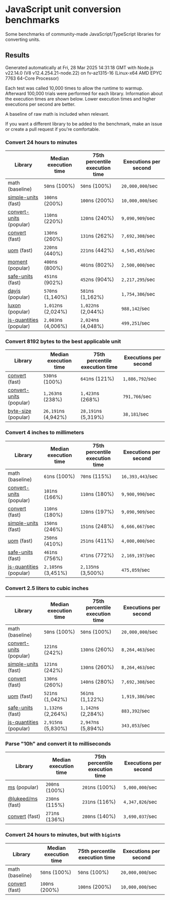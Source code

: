 # JavaScript unit conversion benchmarks

Some benchmarks of community-made JavaScript/TypeScript libraries for converting units.

## Results

<!-- beginblock(results) -->

Generated automatically at Fri, 28 Mar 2025 14:31:18 GMT with Node.js v22.14.0 (V8 v12.4.254.21-node.22) on fv-az1315-16 (Linux-x64 AMD EPYC 7763 64-Core Processor)

Each test was called 10,000 times to allow the runtime to warmup.
Afterward 100,000 trials were performed for each library.
Information about the execution times are shown below.
Lower execution times and higher executions per second are better.

A baseline of raw math is included when relevant.

If you want a different library to be added to the benchmark, make an issue or create a pull request if you're comfortable.

### Convert 24 hours to minutes

| Library                                                            | Median execution time | 75th percentile execution time | Executions per second |
| ------------------------------------------------------------------ | --------------------- | ------------------------------ | --------------------- |
| math (baseline)                                                    | `50`ns (100%)         | `50`ns (100%)                  | `20,000,000`/sec      |
| [simple-units](https://npmjs.com/package/simple-units) (fast)      | `100`ns (200%)        | `100`ns (200%)                 | `10,000,000`/sec      |
| [convert-units](https://npmjs.com/package/convert-units) (popular) | `110`ns (220%)        | `120`ns (240%)                 | `9,090,909`/sec       |
| [convert](https://npmjs.com/package/convert) (fast)                | `130`ns (260%)        | `131`ns (262%)                 | `7,692,308`/sec       |
| [uom](https://npmjs.com/package/uom) (fast)                        | `220`ns (440%)        | `221`ns (442%)                 | `4,545,455`/sec       |
| [moment](https://npmjs.com/package/moment) (popular)               | `400`ns (800%)        | `401`ns (802%)                 | `2,500,000`/sec       |
| [safe-units](https://npmjs.com/package/safe-units) (fast)          | `451`ns (902%)        | `452`ns (904%)                 | `2,217,295`/sec       |
| [dayjs](https://npmjs.com/package/dayjs) (popular)                 | `570`ns (1,140%)      | `581`ns (1,162%)               | `1,754,386`/sec       |
| [luxon](https://npmjs.com/package/luxon) (popular)                 | `1,012`ns (2,024%)    | `1,022`ns (2,044%)             | `988,142`/sec         |
| [js-quantities](https://npmjs.com/package/js-quantities) (popular) | `2,003`ns (4,006%)    | `2,024`ns (4,048%)             | `499,251`/sec         |

### Convert 8192 bytes to the best applicable unit

| Library                                                            | Median execution time | 75th percentile execution time | Executions per second |
| ------------------------------------------------------------------ | --------------------- | ------------------------------ | --------------------- |
| [convert](https://npmjs.com/package/convert) (fast)                | `530`ns (100%)        | `641`ns (121%)                 | `1,886,792`/sec       |
| [convert-units](https://npmjs.com/package/convert-units) (popular) | `1,263`ns (238%)      | `1,423`ns (268%)               | `791,766`/sec         |
| [byte-size](https://npmjs.com/package/byte-size) (popular)         | `26,191`ns (4,942%)   | `28,191`ns (5,319%)            | `38,181`/sec          |

### Convert 4 inches to millimeters

| Library                                                            | Median execution time | 75th percentile execution time | Executions per second |
| ------------------------------------------------------------------ | --------------------- | ------------------------------ | --------------------- |
| math (baseline)                                                    | `61`ns (100%)         | `70`ns (115%)                  | `16,393,443`/sec      |
| [convert-units](https://npmjs.com/package/convert-units) (popular) | `101`ns (166%)        | `110`ns (180%)                 | `9,900,990`/sec       |
| [convert](https://npmjs.com/package/convert) (fast)                | `110`ns (180%)        | `120`ns (197%)                 | `9,090,909`/sec       |
| [simple-units](https://npmjs.com/package/simple-units) (fast)      | `150`ns (246%)        | `151`ns (248%)                 | `6,666,667`/sec       |
| [uom](https://npmjs.com/package/uom) (fast)                        | `250`ns (410%)        | `251`ns (411%)                 | `4,000,000`/sec       |
| [safe-units](https://npmjs.com/package/safe-units) (fast)          | `461`ns (756%)        | `471`ns (772%)                 | `2,169,197`/sec       |
| [js-quantities](https://npmjs.com/package/js-quantities) (popular) | `2,105`ns (3,451%)    | `2,135`ns (3,500%)             | `475,059`/sec         |

### Convert 2.5 liters to cubic inches

| Library                                                            | Median execution time | 75th percentile execution time | Executions per second |
| ------------------------------------------------------------------ | --------------------- | ------------------------------ | --------------------- |
| math (baseline)                                                    | `50`ns (100%)         | `50`ns (100%)                  | `20,000,000`/sec      |
| [convert-units](https://npmjs.com/package/convert-units) (popular) | `121`ns (242%)        | `130`ns (260%)                 | `8,264,463`/sec       |
| [simple-units](https://npmjs.com/package/simple-units) (fast)      | `121`ns (242%)        | `130`ns (260%)                 | `8,264,463`/sec       |
| [convert](https://npmjs.com/package/convert) (fast)                | `130`ns (260%)        | `140`ns (280%)                 | `7,692,308`/sec       |
| [uom](https://npmjs.com/package/uom) (fast)                        | `521`ns (1,042%)      | `561`ns (1,122%)               | `1,919,386`/sec       |
| [safe-units](https://npmjs.com/package/safe-units) (fast)          | `1,132`ns (2,264%)    | `1,142`ns (2,284%)             | `883,392`/sec         |
| [js-quantities](https://npmjs.com/package/js-quantities) (popular) | `2,915`ns (5,830%)    | `2,947`ns (5,894%)             | `343,053`/sec         |

### Parse "10h" and convert it to milliseconds

| Library                                                   | Median execution time | 75th percentile execution time | Executions per second |
| --------------------------------------------------------- | --------------------- | ------------------------------ | --------------------- |
| [ms](https://npmjs.com/package/ms) (popular)              | `200`ns (100%)        | `201`ns (100%)                 | `5,000,000`/sec       |
| [@lukeed/ms](https://npmjs.com/package/@lukeed/ms) (fast) | `230`ns (115%)        | `231`ns (116%)                 | `4,347,826`/sec       |
| [convert](https://npmjs.com/package/convert) (fast)       | `271`ns (136%)        | `280`ns (140%)                 | `3,690,037`/sec       |

### Convert 24 hours to minutes, but with `bigint`s

| Library                                             | Median execution time | 75th percentile execution time | Executions per second |
| --------------------------------------------------- | --------------------- | ------------------------------ | --------------------- |
| math (baseline)                                     | `50`ns (100%)         | `50`ns (100%)                  | `20,000,000`/sec      |
| [convert](https://npmjs.com/package/convert) (fast) | `100`ns (200%)        | `100`ns (200%)                 | `10,000,000`/sec      |

<!-- endblock(results) -->
